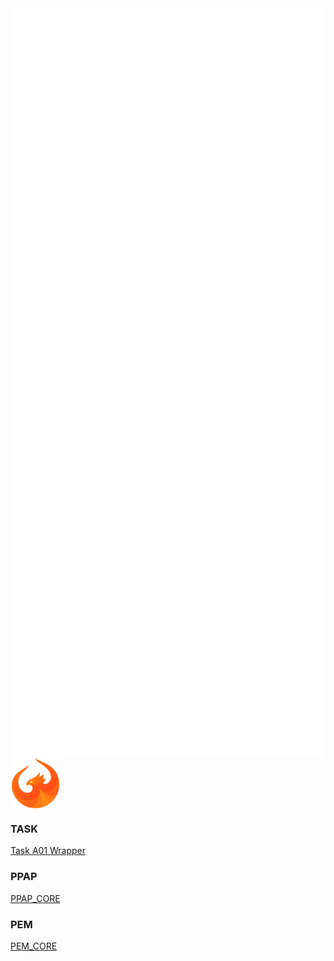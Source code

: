 <img align="center" src="https://github.com/XFT-GmbH/.github/blob/main/icons/xft.svg" alt="ui5" width="1200" height="1200"/>


<img align="center" src="https://github.com/XFT-GmbH/.github/blob/main/icons/ui5.svg" alt="ui5" width="80" height="80"/>


<h3>TASK</h3>

[Task A01 Wrapper](https://github.com/XFT-GmbH/zxfttmtaska01wrapper)

<h3>PPAP</h3>

[PPAP_CORE](https://github.com/XFT-GmbH/comxftppapcore)

<h3>PEM</h3>

[PEM_CORE](https://github.com/XFT-GmbH/comxfthrpemcore)
